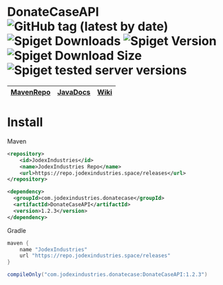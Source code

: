 # DonateCaseAPI ![GitHub tag (latest by date)](https://repo.jodexindustries.space/api/badge/latest/releases/com/jodexindustries/donatecase/DonateCaseAPI?color=40c14a&name=DonateCaseAPI&prefix=v) ![Spiget Downloads](https://img.shields.io/spiget/downloads/106701?label=Spigot%20downloads) ![Spiget Version](https://img.shields.io/spiget/version/106701?label=DonateCase) ![Spiget Download Size](https://img.shields.io/spiget/download-size/106701) ![Spiget tested server versions](https://img.shields.io/spiget/tested-versions/106701)

| [MavenRepo](https://repo.jodexindustries.space/#/releases/com/jodexindustries/donatecase/DonateCaseAPI) | [JavaDocs](https://repo.jodexindustries.space/javadoc/releases/com/jodexindustries/donatecase/DonateCaseAPI/latest) | [Wiki](https://wiki.jodexindustries.space/docs/DonateCase/API/donatecase-api-main) |
|---------------------------------------------------------------------------------------------------------|---------------------------------------------------------------------------------------------------------------------|------------------------------------------------------|


# Install
Maven
```xml
<repository>
    <id>JodexIndustries</id>
    <name>JodexIndustries Repo</name>
    <url>https://repo.jodexindustries.space/releases</url>
</repository>
```
```xml
<dependency>
  <groupId>com.jodexindustries.donatecase</groupId>
  <artifactId>DonateCaseAPI</artifactId>
  <version>1.2.3</version>
</dependency>
```
Gradle
```gradle
maven {
    name "JodexIndustries"
    url "https://repo.jodexindustries.space/releases"
}
```
```gradle
compileOnly("com.jodexindustries.donatecase:DonateCaseAPI:1.2.3")
```
